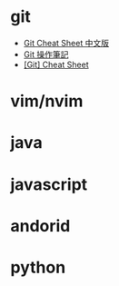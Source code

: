 # git
- [Git Cheat Sheet 中文版](https://iter01.com/67533.html)
- [Git 操作筆記](https://blog.poychang.net/note-git/)
- [[Git] Cheat Sheet](https://godleon.github.io/blog/Git/Git-Cheat-Sheets/)
# vim/nvim
# java
# javascript
# andorid
# python

